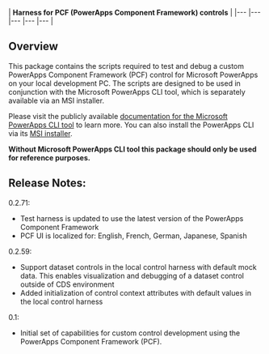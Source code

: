| **Harness for PCF (PowerApps Component Framework) controls** |
|---	|---	|---	|---	|---	|

## Overview

This package contains the scripts required to test and debug a custom PowerApps Component Framework (PCF) control for Microsoft PowerApps on your local development PC.
The scripts are designed to be used in conjunction with the Microsoft PowerApps CLI tool, which is separately available via an MSI installer.

Please visit the publicly available [documentation for the Microsoft PowerApps CLI tool](https://docs.microsoft.com/en-us/powerapps/developer/component-framework/create-custom-controls-using-pcf) to learn more.
You can also install the PowerApps CLI via its [MSI installer](https://download.microsoft.com/download/d/b/e/dbe69906-b4da-471c-8960-092ab955c681/powerapps-cli-0.2.67.msi).

**Without Microsoft PowerApps CLI tool this package should only be used for reference purposes.**

## Release Notes:

0.2.71:
- Test harness is updated to use the latest version of the PowerApps Component Framework
- PCF UI is localized for: English, French, German, Japanese, Spanish

0.2.59:
- Support dataset controls in the local control harness with default mock data. This enables visualization and debugging of a dataset control outside of CDS environment
- Added initialization of control context attributes with default values in the local control harness

0.1:
- Initial set of capabilities for custom control development using the PowerApps Component Framework (PCF).
